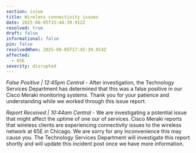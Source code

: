 ```yaml
---
section: issue
title: Wireless connectivity issues
date: 2025-08-05T15:44:39.912Z
resolved: true
draft: false
informational: false
pin: false
resolvedWhen: 2025-08-05T17:45:39.914Z
affected:
  - 65E
severity: disrupted
---
```

*False Positive | 12:45pm Central* - After investigation, the Technology Services Department has determined that this was a false positive in our Cisco Meraki monitoring systems. Thank you for your patience and understanding while we worked through this issue report.

*Report Received | 10:44am Central* - We are investigating a potential issue that might affect the uptime of one our of services. Cisco Meraki reports that wireless clients are experiencing connectivity issues to the wireless network at 65E in Chicago. We are sorry for any inconvenience this may cause you. The Technology Services Department will investigate this report shortly and will update this incident post once we have more information.